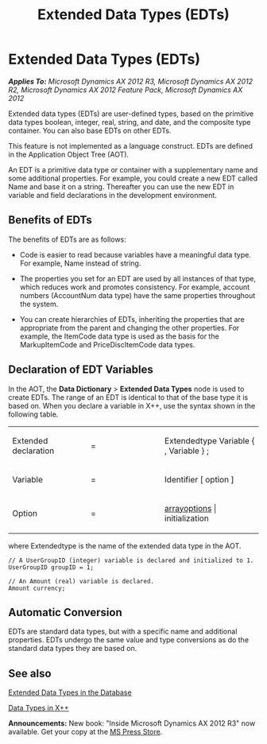 ﻿---
title: Extended Data Types (EDTs)
TOCTitle: Extended Data Types (EDTs)
ms:assetid: ed713410-76c7-4b4e-9a27-a5ce9764743e
ms:mtpsurl: https://msdn.microsoft.com/en-us/library/Aa884607(v=AX.60)
ms:contentKeyID: 35253243
ms.date: 05/18/2015
mtps_version: v=AX.60
---

# Extended Data Types (EDTs) 


_**Applies To:** Microsoft Dynamics AX 2012 R3, Microsoft Dynamics AX 2012 R2, Microsoft Dynamics AX 2012 Feature Pack, Microsoft Dynamics AX 2012_

Extended data types (EDTs) are user-defined types, based on the primitive data types boolean, integer, real, string, and date, and the composite type container. You can also base EDTs on other EDTs.

This feature is not implemented as a language construct. EDTs are defined in the Application Object Tree (AOT).

An EDT is a primitive data type or container with a supplementary name and some additional properties. For example, you could create a new EDT called Name and base it on a string. Thereafter you can use the new EDT in variable and field declarations in the development environment.

## Benefits of EDTs

The benefits of EDTs are as follows:

  - Code is easier to read because variables have a meaningful data type. For example, Name instead of string.

  - The properties you set for an EDT are used by all instances of that type, which reduces work and promotes consistency. For example, account numbers (AccountNum data type) have the same properties throughout the system.

  - You can create hierarchies of EDTs, inheriting the properties that are appropriate from the parent and changing the other properties. For example, the ItemCode data type is used as the basis for the MarkupItemCode and PriceDiscItemCode data types.

## Declaration of EDT Variables

In the AOT, the **Data Dictionary** \> **Extended Data Types** node is used to create EDTs. The range of an EDT is identical to that of the base type it is based on. When you declare a variable in X++, use the syntax shown in the following table.

<table>
<colgroup>
<col style="width: 33%" />
<col style="width: 33%" />
<col style="width: 33%" />
</colgroup>
<tbody>
<tr class="odd">
<td><p>Extended declaration</p></td>
<td><p>=</p></td>
<td><p>Extendedtype Variable { , Variable } ;</p></td>
</tr>
<tr class="even">
<td><p>Variable</p></td>
<td><p>=</p></td>
<td><p>Identifier [ option ]</p></td>
</tr>
<tr class="odd">
<td><p>Option</p></td>
<td><p>=</p></td>
<td><p><a href="arrays.md">arrayoptions</a> | initialization</p></td>
</tr>
</tbody>
</table>


where Extendedtype is the name of the extended data type in the AOT.

    // A UserGroupID (integer) variable is declared and initialized to 1.
    UserGroupID groupID = 1;
    
    // An Amount (real) variable is declared.
    Amount currency;

## Automatic Conversion

EDTs are standard data types, but with a specific name and additional properties. EDTs undergo the same value and type conversions as do the standard data types they are based on.

## See also

[Extended Data Types in the Database](extended-data-types-in-the-database.md)

[Data Types in X++](data-types-in-x.md)

  
**Announcements:** New book: "Inside Microsoft Dynamics AX 2012 R3" now available. Get your copy at the [MS Press Store](https://www.microsoftpressstore.com/store/inside-microsoft-dynamics-ax-2012-r3-9780735685109).

